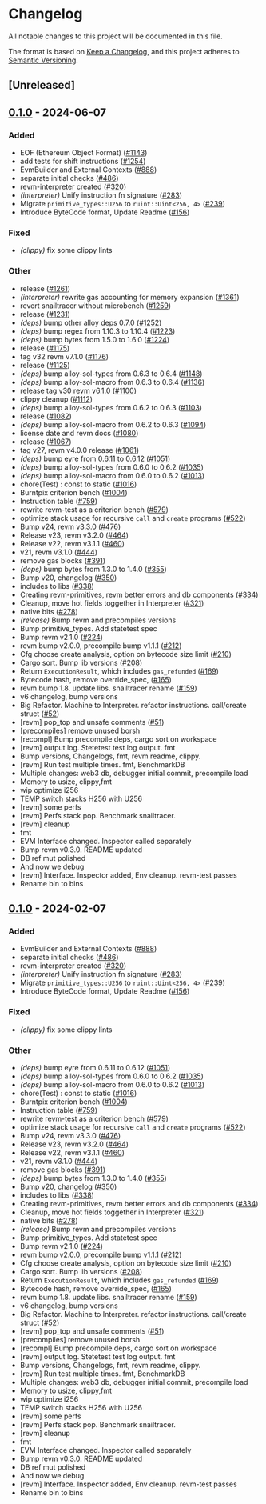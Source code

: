 # Changelog
All notable changes to this project will be documented in this file.

The format is based on [Keep a Changelog](https://keepachangelog.com/en/1.0.0/),
and this project adheres to [Semantic Versioning](https://semver.org/spec/v2.0.0.html).

## [Unreleased]

## [0.1.0](https://github.com/jtraglia/revm/releases/tag/revm-test-v0.1.0) - 2024-06-07

### Added
- EOF (Ethereum Object Format) ([#1143](https://github.com/jtraglia/revm/pull/1143))
- add tests for shift instructions ([#1254](https://github.com/jtraglia/revm/pull/1254))
- EvmBuilder and External Contexts ([#888](https://github.com/jtraglia/revm/pull/888))
- separate initial checks ([#486](https://github.com/jtraglia/revm/pull/486))
- revm-interpreter created ([#320](https://github.com/jtraglia/revm/pull/320))
- *(interpreter)* Unify instruction fn signature ([#283](https://github.com/jtraglia/revm/pull/283))
- Migrate `primitive_types::U256` to `ruint::Uint<256, 4>` ([#239](https://github.com/jtraglia/revm/pull/239))
- Introduce ByteCode format, Update Readme ([#156](https://github.com/jtraglia/revm/pull/156))

### Fixed
- *(clippy)* fix some clippy lints

### Other
- release ([#1261](https://github.com/jtraglia/revm/pull/1261))
- *(interpreter)* rewrite gas accounting for memory expansion ([#1361](https://github.com/jtraglia/revm/pull/1361))
- revert snailtracer without microbench ([#1259](https://github.com/jtraglia/revm/pull/1259))
- release ([#1231](https://github.com/jtraglia/revm/pull/1231))
- *(deps)* bump other alloy deps 0.7.0 ([#1252](https://github.com/jtraglia/revm/pull/1252))
- *(deps)* bump regex from 1.10.3 to 1.10.4 ([#1223](https://github.com/jtraglia/revm/pull/1223))
- *(deps)* bump bytes from 1.5.0 to 1.6.0 ([#1224](https://github.com/jtraglia/revm/pull/1224))
- release ([#1175](https://github.com/jtraglia/revm/pull/1175))
- tag v32 revm v7.1.0 ([#1176](https://github.com/jtraglia/revm/pull/1176))
- release ([#1125](https://github.com/jtraglia/revm/pull/1125))
- *(deps)* bump alloy-sol-types from 0.6.3 to 0.6.4 ([#1148](https://github.com/jtraglia/revm/pull/1148))
- *(deps)* bump alloy-sol-macro from 0.6.3 to 0.6.4 ([#1136](https://github.com/jtraglia/revm/pull/1136))
- release tag v30 revm v6.1.0 ([#1100](https://github.com/jtraglia/revm/pull/1100))
- clippy cleanup ([#1112](https://github.com/jtraglia/revm/pull/1112))
- *(deps)* bump alloy-sol-types from 0.6.2 to 0.6.3 ([#1103](https://github.com/jtraglia/revm/pull/1103))
- release ([#1082](https://github.com/jtraglia/revm/pull/1082))
- *(deps)* bump alloy-sol-macro from 0.6.2 to 0.6.3 ([#1094](https://github.com/jtraglia/revm/pull/1094))
- license date and revm docs ([#1080](https://github.com/jtraglia/revm/pull/1080))
- release ([#1067](https://github.com/jtraglia/revm/pull/1067))
- tag v27, revm v4.0.0 release ([#1061](https://github.com/jtraglia/revm/pull/1061))
- *(deps)* bump eyre from 0.6.11 to 0.6.12 ([#1051](https://github.com/jtraglia/revm/pull/1051))
- *(deps)* bump alloy-sol-types from 0.6.0 to 0.6.2 ([#1035](https://github.com/jtraglia/revm/pull/1035))
- *(deps)* bump alloy-sol-macro from 0.6.0 to 0.6.2 ([#1013](https://github.com/jtraglia/revm/pull/1013))
- chore(Test) : const to static ([#1016](https://github.com/jtraglia/revm/pull/1016))
- Burntpix criterion bench ([#1004](https://github.com/jtraglia/revm/pull/1004))
- Instruction table ([#759](https://github.com/jtraglia/revm/pull/759))
- rewrite revm-test as a criterion bench ([#579](https://github.com/jtraglia/revm/pull/579))
- optimize stack usage for recursive `call` and `create` programs ([#522](https://github.com/jtraglia/revm/pull/522))
- Bump v24, revm v3.3.0 ([#476](https://github.com/jtraglia/revm/pull/476))
- Release v23, revm v3.2.0 ([#464](https://github.com/jtraglia/revm/pull/464))
- Release v22, revm v3.1.1 ([#460](https://github.com/jtraglia/revm/pull/460))
- v21, revm v3.1.0 ([#444](https://github.com/jtraglia/revm/pull/444))
- remove gas blocks ([#391](https://github.com/jtraglia/revm/pull/391))
- *(deps)* bump bytes from 1.3.0 to 1.4.0 ([#355](https://github.com/jtraglia/revm/pull/355))
- Bump v20, changelog ([#350](https://github.com/jtraglia/revm/pull/350))
- includes to libs ([#338](https://github.com/jtraglia/revm/pull/338))
- Creating revm-primitives, revm better errors and db components  ([#334](https://github.com/jtraglia/revm/pull/334))
- Cleanup, move hot fields toggether in Interpreter ([#321](https://github.com/jtraglia/revm/pull/321))
- native bits ([#278](https://github.com/jtraglia/revm/pull/278))
- *(release)* Bump revm and precompiles versions
- Bump primitive_types. Add statetest spec
- Bump revm v2.1.0 ([#224](https://github.com/jtraglia/revm/pull/224))
- revm bump v2.0.0, precompile bump v1.1.1 ([#212](https://github.com/jtraglia/revm/pull/212))
- Cfg choose create analysis, option on bytecode size limit ([#210](https://github.com/jtraglia/revm/pull/210))
- Cargo sort. Bump lib versions ([#208](https://github.com/jtraglia/revm/pull/208))
- Return `ExecutionResult`, which includes `gas_refunded` ([#169](https://github.com/jtraglia/revm/pull/169))
- Bytecode hash, remove override_spec, ([#165](https://github.com/jtraglia/revm/pull/165))
- revm bump 1.8. update libs. snailtracer rename ([#159](https://github.com/jtraglia/revm/pull/159))
- v6 changelog, bump versions
- Big Refactor. Machine to Interpreter. refactor instructions. call/create struct ([#52](https://github.com/jtraglia/revm/pull/52))
- [revm] pop_top and unsafe comments ([#51](https://github.com/jtraglia/revm/pull/51))
- [precompiles] remove unused borsh
- [recompl] Bump precompile deps, cargo sort on workspace
- [revm] output log. Stetetest test log output. fmt
- Bump versions, Changelogs, fmt, revm readme, clippy.
- [revm] Run test multiple times. fmt, BenchmarkDB
- Multiple changes: web3 db, debugger initial commit, precompile load
- Memory to usize, clippy,fmt
- wip optimize i256
- TEMP switch stacks H256 with U256
- [revm] some perfs
- [revm] Perfs stack pop. Benchmark snailtracer.
- [revm] cleanup
- fmt
- EVM Interface changed. Inspector called separately
- Bump revm v0.3.0. README updated
- DB ref mut polished
- And now we debug
- [revm] Interface. Inspector added, Env cleanup. revm-test passes
- Rename bin to bins

## [0.1.0](https://github.com/bluealloy/revm/releases/tag/revm-test-v0.1.0) - 2024-02-07

### Added
- EvmBuilder and External Contexts ([#888](https://github.com/bluealloy/revm/pull/888))
- separate initial checks ([#486](https://github.com/bluealloy/revm/pull/486))
- revm-interpreter created ([#320](https://github.com/bluealloy/revm/pull/320))
- *(interpreter)* Unify instruction fn signature ([#283](https://github.com/bluealloy/revm/pull/283))
- Migrate `primitive_types::U256` to `ruint::Uint<256, 4>` ([#239](https://github.com/bluealloy/revm/pull/239))
- Introduce ByteCode format, Update Readme ([#156](https://github.com/bluealloy/revm/pull/156))

### Fixed
- *(clippy)* fix some clippy lints

### Other
- *(deps)* bump eyre from 0.6.11 to 0.6.12 ([#1051](https://github.com/bluealloy/revm/pull/1051))
- *(deps)* bump alloy-sol-types from 0.6.0 to 0.6.2 ([#1035](https://github.com/bluealloy/revm/pull/1035))
- *(deps)* bump alloy-sol-macro from 0.6.0 to 0.6.2 ([#1013](https://github.com/bluealloy/revm/pull/1013))
- chore(Test) : const to static ([#1016](https://github.com/bluealloy/revm/pull/1016))
- Burntpix criterion bench ([#1004](https://github.com/bluealloy/revm/pull/1004))
- Instruction table ([#759](https://github.com/bluealloy/revm/pull/759))
- rewrite revm-test as a criterion bench ([#579](https://github.com/bluealloy/revm/pull/579))
- optimize stack usage for recursive `call` and `create` programs ([#522](https://github.com/bluealloy/revm/pull/522))
- Bump v24, revm v3.3.0 ([#476](https://github.com/bluealloy/revm/pull/476))
- Release v23, revm v3.2.0 ([#464](https://github.com/bluealloy/revm/pull/464))
- Release v22, revm v3.1.1 ([#460](https://github.com/bluealloy/revm/pull/460))
- v21, revm v3.1.0 ([#444](https://github.com/bluealloy/revm/pull/444))
- remove gas blocks ([#391](https://github.com/bluealloy/revm/pull/391))
- *(deps)* bump bytes from 1.3.0 to 1.4.0 ([#355](https://github.com/bluealloy/revm/pull/355))
- Bump v20, changelog ([#350](https://github.com/bluealloy/revm/pull/350))
- includes to libs ([#338](https://github.com/bluealloy/revm/pull/338))
- Creating revm-primitives, revm better errors and db components  ([#334](https://github.com/bluealloy/revm/pull/334))
- Cleanup, move hot fields toggether in Interpreter ([#321](https://github.com/bluealloy/revm/pull/321))
- native bits ([#278](https://github.com/bluealloy/revm/pull/278))
- *(release)* Bump revm and precompiles versions
- Bump primitive_types. Add statetest spec
- Bump revm v2.1.0 ([#224](https://github.com/bluealloy/revm/pull/224))
- revm bump v2.0.0, precompile bump v1.1.1 ([#212](https://github.com/bluealloy/revm/pull/212))
- Cfg choose create analysis, option on bytecode size limit ([#210](https://github.com/bluealloy/revm/pull/210))
- Cargo sort. Bump lib versions ([#208](https://github.com/bluealloy/revm/pull/208))
- Return `ExecutionResult`, which includes `gas_refunded` ([#169](https://github.com/bluealloy/revm/pull/169))
- Bytecode hash, remove override_spec, ([#165](https://github.com/bluealloy/revm/pull/165))
- revm bump 1.8. update libs. snailtracer rename ([#159](https://github.com/bluealloy/revm/pull/159))
- v6 changelog, bump versions
- Big Refactor. Machine to Interpreter. refactor instructions. call/create struct ([#52](https://github.com/bluealloy/revm/pull/52))
- [revm] pop_top and unsafe comments ([#51](https://github.com/bluealloy/revm/pull/51))
- [precompiles] remove unused borsh
- [recompl] Bump precompile deps, cargo sort on workspace
- [revm] output log. Stetetest test log output. fmt
- Bump versions, Changelogs, fmt, revm readme, clippy.
- [revm] Run test multiple times. fmt, BenchmarkDB
- Multiple changes: web3 db, debugger initial commit, precompile load
- Memory to usize, clippy,fmt
- wip optimize i256
- TEMP switch stacks H256 with U256
- [revm] some perfs
- [revm] Perfs stack pop. Benchmark snailtracer.
- [revm] cleanup
- fmt
- EVM Interface changed. Inspector called separately
- Bump revm v0.3.0. README updated
- DB ref mut polished
- And now we debug
- [revm] Interface. Inspector added, Env cleanup. revm-test passes
- Rename bin to bins
